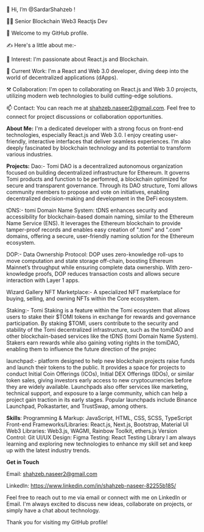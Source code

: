 🙋 Hi, I’m @SardarShahzeb !

👨‍💼 Senior Blockchain Web3 Reactjs Dev

🤝 Welcome to my GitHub profile. 

✍ Here's a little about me:-

👀 Interest: I'm passionate about React.js and Blockchain.

🌱 Current Work: I'm a React and Web 3.0 developer, diving deep into the world of decentralized applications (dApps).

⚒️ Collaboration: I'm open to collaborating on React.js and Web 3.0 projects, utilizing modern web technologies to build cutting-edge solutions.

📫 Contact: You can reach me at shahzeb.naseer2@gmail.com. Feel free to connect for project discussions or collaboration opportunities.

**About Me:**
I'm a dedicated developer with a strong focus on front-end technologies, especially React.js and Web 3.0. I enjoy creating user-friendly, interactive interfaces that deliver seamless experiences. I’m also deeply fascinated by blockchain technology and its potential to transform various industries.

**Projects:**
Dao:- Tomi DAO is a decentralized autonomous organization focused on building decentralized infrastructure for Ethereum. It governs Tomi products and function to be perfomred, a blockchain optimized for secure and transparent governance. Through its DAO structure, Tomi allows community members to propose and vote on initiatives, enabling decentralized decision-making and development in the DeFi ecosystem.

tDNS:- tomi Domain Name System: tDNS enhances security and accessibility for blockchain-based domain naming, similar to the Ethereum Name Service (ENS). It leverages the Ethereum blockchain to provide tamper-proof records and enables easy creation of ".tomi" and ".com" domains, offering a secure, user-friendly naming solution for the Ethereum ecosystem.

DOP:- Data Ownership Protocol: DOP uses zero-knowledge roll-ups to move computation and state storage off-chain, boosting Ethereum Mainnet’s throughput while ensuring complete data ownership. With zero-knowledge proofs, DOP reduces transaction costs and allows secure interaction with Layer 1 apps.

Wizard Gallery NFT Marketplace:- A specialized NFT marketplace for buying, selling, and owning NFTs within the Core ecosystem.

Staking:- Tomi Staking is a feature within the Tomi ecosystem that allows users to stake their $TOMI tokens in exchange for rewards and governance participation. By staking $TOMI, users contribute to the security and stability of the Tomi decentralized infrastructure, such as the tomiDAO and other blockchain-based services like the tDNS (tomi Domain Name System). Stakers earn rewards while also gaining voting rights in the tomiDAO, enabling them to influence the future direction of the projec

launchpad:- platform designed to help new blockchain projects raise funds and launch their tokens to the public. It provides a space for projects to conduct Initial Coin Offerings (ICOs), Initial DEX Offerings (IDOs), or similar token sales, giving investors early access to new cryptocurrencies before they are widely available. Launchpads also offer services like marketing, technical support, and exposure to a large community, which can help a project gain traction in its early stages. Popular launchpads include Binance Launchpad, Polkastarter, and TrustSwap, among others.

**Skills**:
Programming & Markup: JavaScript, HTML, CSS, SCSS, TypeScript
Front-end Frameworks/Libraries: React.js, Next.js, Bootstrap, Material UI
Web3 Libraries: Web3.js, WAGMI, Rainbow Toolkit, ethers.js
Version Control: Git
UI/UX Design: Figma
Testing: React Testing Library
I am always learning and exploring new technologies to enhance my skill set and keep up with the latest industry trends.

**Get in Touch**

Email: shahzeb.naseer2@gmail.com

LinkedIn: https://www.linkedin.com/in/shahzeb-naseer-82255b185/

Feel free to reach out to me via email or connect with me on LinkedIn or Email. I'm always excited to discuss new ideas, collaborate on projects, or simply have a chat about technology.

Thank you for visiting my GitHub profile!
